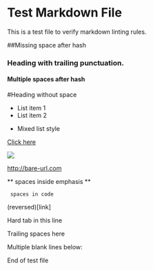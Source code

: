 # Test Markdown File

This is a test file to verify markdown linting rules.

##Missing space after hash

### Heading with trailing punctuation.

#### Multiple    spaces    after    hash

#Heading without space

- List item 1
- List item 2
* Mixed list style

[Click here](http://example.com)

![](no-alt-text.png)

http://bare-url.com

**  spaces inside emphasis  **

`  spaces in code  `

(reversed)[link]

Hard	tab in this line

Trailing spaces here

Multiple blank lines below:



End of test file
